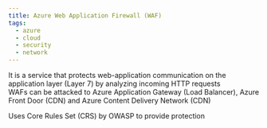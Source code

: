 ```yaml
---
title: Azure Web Application Firewall (WAF)
tags:
  - azure
  - cloud
  - security
  - network
---
```


It is a service that protects web-application communication on the application layer (Layer 7) by analyzing incoming HTTP requests  
WAFs can be attacked to Azure Application Gateway (Load Balancer), Azure Front Door (CDN) and Azure Content Delivery Network (CDN)  

Uses Core Rules Set (CRS) by OWASP to provide protection